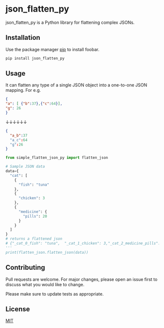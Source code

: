 # json_flatten_py
json_flatten_py is a Python library for flattening complex JSONs.

## Installation

Use the package manager [pip](https://pip.pypa.io/en/stable/) to install foobar.

```bash
pip install json_flatten_py
```

## Usage
It can flatten any type of a single JSON object into a one-to-one JSON mapping.
For e.g.

```JSON
{
"a": [ {"b":37},{"c":64}],
"g": 26
}
```
&darr;&darr;&darr;&darr;&darr;&darr;
```JSON
{
  "a_b":37
  "a_c":64
  "g":26
}
```

```python
from simple_flatten_json_py import flatten_json

# Sample JSON data
data={
  "cat": [
    {
      "fish": "tuna"
    },
    {
      "chicken": 3
    },
    {
      "medicine": {
        "pills": 20
      }
    }
  ]
}
# returns a flattened json 
# {"_cat_0_fish": "tuna",  "_cat_1_chicken": 3,"_cat_2_medicine_pills": 20}
'''
print(flatten_json.flatten_json(data))
```

## Contributing

Pull requests are welcome. For major changes, please open an issue first
to discuss what you would like to change.

Please make sure to update tests as appropriate.

## License

[MIT](https://choosealicense.com/licenses/mit/)
